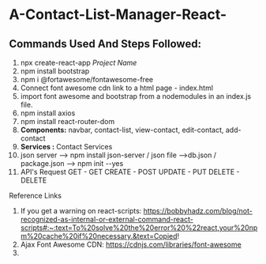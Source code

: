 # A-Contact-List-Manager-React-

## Commands Used And Steps Followed:
1. npx create-react-app <i>_Project Name_</i>
2. npm install bootstrap
3. npm i @fortawesome/fontawesome-free
4.  Connect font awesome cdn link to a html page - index.html
        <link rel="stylesheet" href="https://cdnjs.cloudflare.com/ajax/libs/font-awesome/6.2.0/css/all.min.css" integrity="sha512-xh6O/CkQoPOWDdYTDqeRdPCVd1SpvCA9XXcUnZS2FmJNp1coAFzvtCN9BmamE+4aHK8yyUHUSCcJHgXloTyT2A==" crossorigin="anonymous" referrerpolicy="no-referrer" />
5. import font awesome and bootstrap from a nodemodules in an index.js file.
6. npm install axios
7. npm install react-router-dom
8. <b>Components:</b> navbar, contact-list, view-contact, edit-contact, add-contact
9. <b>Services :</b> Contact Services
10. json server --> npm install json-server / json file -->db.json / package.json --> npm init --yes
11. API's Request 
    GET - GET
    CREATE - POST
    UPDATE - PUT
    DELETE - DELETE


Reference Links
1. If you get a warning on react-scripts: https://bobbyhadz.com/blog/not-recognized-as-internal-or-external-command-react-scripts#:~:text=To%20solve%20the%20error%20%22react,your%20npm%20cache%20if%20necessary.&text=Copied!
2. Ajax Font Awesome CDN: https://cdnjs.com/libraries/font-awesome
3.
